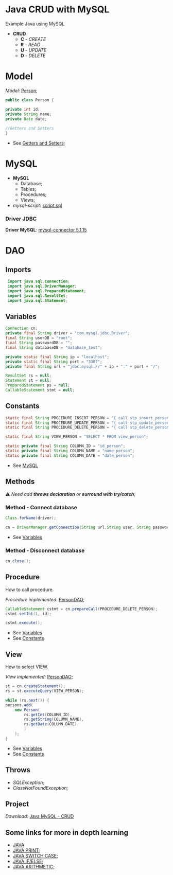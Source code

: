 Java CRUD with MySQL
======================

Example Java using MySQL

* **CRUD**
  *  **C** - _CREATE_
  *  **R** - _READ_
  *  **U** - _UPDATE_
  *  **D** - _DELETE_


# Model

_Model:_ [Person](src/model/Person.java);

```java
public class Person {

private int id;
private String name;
private Date date;
    
//Getters and Setters
}
```
* See [Getters and Setters](https://github.com/fefong/java_GettersAndSetters);

# MySQL


* **MySQL**
  * Database;
  * Tables;
  * Procedures;
  * Views;
* _mysql-script:_ [script.sql](scripts/SCRIPT.sql)


### Driver JDBC

**Driver MySQL**: [mysql-connector 5.1.15](https://github.com/fefong/java_mysql_crud/raw/master/libs/mysql-connector-java-5.1.15-bin.jar)


# DAO

## Imports

```java
 import java.sql.Connection;
 import java.sql.DriverManager;
 import java.sql.PreparedStatement;
 import java.sql.ResultSet;
 import java.sql.Statement;
```

## Variables

```java
Connection cn;
private final String driver = "com.mysql.jdbc.Driver";
final String userDB = "root";
final String passwordDB = "";
final String databaseDB = "database_test";

private static final String ip = "localhost";
private static final String port = "3307";
private final String url = "jdbc:mysql://" + ip + ":" + port + "/";

ResultSet rs = null;
Statement st = null;
PreparedStatement ps = null;
CallableStatement stmt = null;
```

## Constants

```java
static final String PROCEDURE_INSERT_PERSON = "{ call stp_insert_person (?, ? ) }";
static final String PROCEDURE_UPDATE_PERSON = "{ call stp_update_person (?, ?, ? ) }";
static final String PROCEDURE_DELETE_PERSON = "{ call stp_delete_person (? ) }";

static final String VIEW_PERSON = "SELECT * FROM view_person";

static private final String COLUMN_ID = "id_person";
static private final String COLUMN_NAME = "name_person";
static private final String COLUMN_DATE = "date_person";
```
* See [MySQL](#MySQL)

## Methods

:warning: _Need add **throws declaration** or **surround with try/catch**;_

### Method - Connect database

```java
Class.forName(driver);

cn = DriverManager.getConnection(String url,String user, String password);
```
* See [Variables](#Variables)

### Method - Disconnect database

```java
cn.close();
```

## Procedure

How to call procedure.

_Procedure implemented:_ [PersonDAO](src/dao/PersonDAO.java);

```java
CallableStatement cstmt = cn.prepareCall(PROCEDURE_DELETE_PERSON);
cstmt.setInt(1, id);

cstmt.execute();
```
* See [Variables](#Variables)
* See [Constants](#Constants)

## View

How to select VIEW.

_View implemented:_ [PersonDAO](src/dao/PersonDAO.java);

```java
st = cn.createStatement();
rs = st.executeQuery(VIEW_PERSON);

while (rs.next()) {
persons.add(
    new Person(
        rs.getInt(COLUMN_ID),
        rs.getString(COLUMN_NAME), 
        rs.getDate(COLUMN_DATE)
        )
    );
}
```
* See [Variables](#Variables)
* See [Constants](#Constants)

## Throws

* _SQLException;_
* _ClassNotFoundException;_


## Project

_Download:_ [Java MySQL - CRUD](https://github.com/fefong/java_mysql_crud)

## Some links for more in depth learning

* [JAVA](https://github.com/search?q=fefong%2Fjava)
* [JAVA PRINT](https://github.com/fefong/java_print);
* [JAVA SWITCH CASE](https://github.com/fefong/java_switch);
* [JAVA IF/ELSE](https://github.com/fefong/java_ifElse);
* [JAVA ARITHMETIC](https://github.com/fefong/java_calculator);


